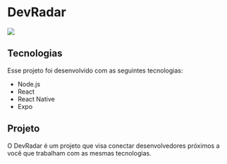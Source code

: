 # DevRadar

![](https://github.com/Rocketseat/semana-omnistack-10/blob/master/.github/devradar.png)

## Tecnologias

Esse projeto foi desenvolvido com as seguintes tecnologias:

- Node.js
- React
- React Native
- Expo

## Projeto

O DevRadar é um projeto que visa conectar desenvolvedores próximos a você que trabalham com as mesmas tecnologias.